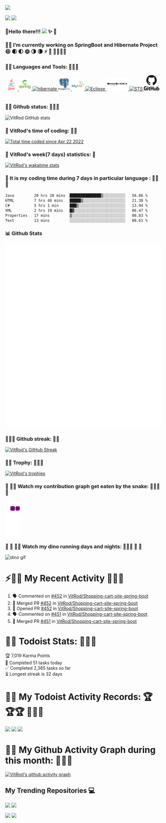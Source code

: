 
![](https://media.giphy.com/media/3o7TKDEhaHWJpBs2Xu/giphy.gif)

![](https://media.giphy.com/media/35bsf4G3CHIWs/giphy.gif)
![](https://media.giphy.com/media/11z8mwhw0jxQiI/giphy.gif)
  

   
###  🌈Hello there!!!  ![](https://komarev.com/ghpvc/?username=VitRod&color=green)  ✨ 🌈
###  🔱🌈 I’m currently working on SpringBoot and Hibernate Project😄 🌒  🌓 🌞 🌗  🌘 ⚡ 💪 🌈🏳️‍🌈🔱
     
<!--
**VitRod/VitRod** is a ✨ _special_ ✨ repository because its `README.md` (this file) appears on your GitHub profile.
Here are some ideas to get you started:
    
- 🔭 I’m currently working on ...
- 🌱 I’m currently learning ...
- 👯 I’m looking to collaborate on ...
- 🤔 I’m looking for help with ...
- 💬 Ask me about ...
- 📫 How to reach me: ...
- 😄 Pronouns: ...
- ⚡ Fun fact: ...
-->

  

 ### 🔱🌈  Languages and Tools: 🏳️‍🌈🔱  
<p align="left"> 
   <a href="https://www.javatpoint.com/java-tutorial" target="_blank"> <img src="https://raw.githubusercontent.com/devicons/devicon/1119b9f84c0290e0f0b38982099a2bd027a48bf1/icons/java/java-original-wordmark.svg" alt="java" width="40" height="40"/> </a>
  <a href="https://www.javatpoint.com/spring-tutorial" target="_blank"> <img src="https://raw.githubusercontent.com/devicons/devicon/1119b9f84c0290e0f0b38982099a2bd027a48bf1/icons/spring/spring-original-wordmark.svg" alt="spring" width="40" height="40"/> </a>
  <a href="https://www.javatpoint.com/hibernate-tutorial" target="_blank"> <img src="https://www.vectorlogo.zone/logos/hibernate/hibernate-ar21.png" alt="hibernate" width="100" height="40"/> </a>
   <a href="https://www.javatpoint.com/postgresql-tutorial" target="_blank"> <img src="https://raw.githubusercontent.com/devicons/devicon/1119b9f84c0290e0f0b38982099a2bd027a48bf1/icons/postgresql/postgresql-original-wordmark.svg" alt="postgres" width="40" height="40"/> </a>
   <a href="https://www.javatpoint.com/mysql-tutorial" target="_blank"> <img src="https://raw.githubusercontent.com/devicons/devicon/1119b9f84c0290e0f0b38982099a2bd027a48bf1/icons/mysql/mysql-original-wordmark.svg" alt="mysql" width="40" height="40"/> </a>
  <a href="https://www.javatpoint.com/intellij-vs-eclipse" target="_blank"> <img src="https://upload.wikimedia.org/wikipedia/commons/thumb/d/d0/Eclipse-Luna-Logo.svg/2560px-Eclipse-Luna-Logo.svg.png" alt="Eclipse" width="60" height="30"/> </a>
  <a href="https://www.javatpoint.com/intellij-idea-tutorial" target="_blank"> <img src="https://raw.githubusercontent.com/devicons/devicon/1119b9f84c0290e0f0b38982099a2bd027a48bf1/icons/intellij/intellij-plain-wordmark.svg" alt="Intelij idea" width="70" height="40"/> </a>
   <a href="https://www.javatpoint.com/java" target="_blank"> <img src="http://3.bp.blogspot.com/-Ajql3_Oijdk/U438gFWH3fI/AAAAAAAAAKE/DFbF4ZLaqjY/s1600/spring-tool-suite-project-logo.png" alt="STS" width="50" height="50"/> </a>
  <a href="https://www.javatpoint.com/java" target="_blank"> <img src="https://raw.githubusercontent.com/devicons/devicon/1119b9f84c0290e0f0b38982099a2bd027a48bf1/icons/github/github-original-wordmark.svg" alt="Github" width="50" height="50"/> </a>
  </p>
     
  # <h3 align="left">🔱🌈 Github status: 🏳️‍🌈🔱</h3>
  
  <!-- ![VitRod GitHub stats](https://github-readme-stats.vercel.app/api?username=VitRod) -->
  
  ![VitRod GitHub stats](https://github-readme-stats.vercel.app/api?username=VitRod&show_icons=true&theme=radical)
  
 <!-- [![Anurag's GitHub stats](https://github-readme-stats.vercel.app/api?username=anuraghazra)](https://github.com/anuraghazra/github-readme-stats) -->
  
  <h3 align="left"> 🔱 VitRod's time of coding: 🏳️‍🌈</h3>
  
  <a href="https://wakatime.com/@a497e0ea-4978-42b2-9aa3-d3c04dc123a5"><img src="https://wakatime.com/badge/user/a497e0ea-4978-42b2-9aa3-d3c04dc123a5.svg" alt="Total time coded since Apr 22 2022" /></a>
  
 
   ###  🔱 VitRod's week(7 days) statistics: 🌈  
  
  [![VitRod's wakatime stats](https://github-readme-stats.vercel.app/api/wakatime?username=VitRod)](https://github.com/anuraghazra/github-readme-stats)
  
    

  
  
  
  ###   🌈 It is my coding time during 7 days in particular language : 🏳️‍🌈🔱  
  
<!--START_SECTION:waka-->

```text
Java         20 hrs 28 mins  ██████████████▒░░░░░░░░░░   56.86 %
HTML         7 hrs 40 mins   █████▒░░░░░░░░░░░░░░░░░░░   21.30 %
C#           5 hrs 1 min     ███▒░░░░░░░░░░░░░░░░░░░░░   13.94 %
XML          2 hrs 19 mins   █▓░░░░░░░░░░░░░░░░░░░░░░░   06.47 %
Properties   17 mins         ▒░░░░░░░░░░░░░░░░░░░░░░░░   00.83 %
Text         13 mins         ░░░░░░░░░░░░░░░░░░░░░░░░░   00.61 %
```

<!--END_SECTION:waka-->
    
<!--  ###  🔱🌈   Top languages: 🏳️‍🌈🔱 
  
  [![VitRod's Top Langs](https://github-readme-stats.vercel.app/api/top-langs/?username=VitRod&layout=compact)](https://github.com/VitRod/github-readme-stats) -->
  
  ### 📊 Github Stats
<a href='https://github.com/VitRod/github-stats-transparent'>
  
![Stats Overview](https://github.com/VitRod/VitRod/blob/output/generated/overview.svg)
![Most Used Languages](https://github.com/VitRod/VitRod/blob/output/generated/languages.svg)
  
  
</a>
  
  
  ###  🏳️‍🌈🔱  Github streak: 🔱🌈  
  
 [![VitRod's GitHub Streak](https://github-readme-streak-stats.herokuapp.com?user=VitRod&theme=radical&hide_border=true&date_format=M%20j%5B%2C%20Y%5D)](https://git.io/streak-stats)
 
  ###  🔱🌈  Trophy: 🏳️‍🌈🔱 
    
 
 [![VitRod's trophies](https://github-profile-trophy.vercel.app/?username=VitRod&theme=radical)](https://github.com/VitRod/github-profile-trophy)
 
 
 
 
  ### :snake: 🔱🌈 Watch my contribution graph get eaten by the snake: 🏳️‍🌈🔱  :snake: 
 
 ![snake gif](https://github.com/VitRod/VitRod/blob/output_snake/github-contribution-grid-snake.gif)
 
 
 
 
  ### 🐲  🐉 🔱🌈 Watch my dino running days and nights: 🏳️‍🌈🔱  🐲  🐉
 ![dino gif](https://github.com/VitRod/VitRod/blob/main/dino.gif)
 
 
 
 
 # :zap:🔱🌈  My Recent Activity 🏳️‍🌈🔱

<!--START_SECTION:activity-->
1. 🗣 Commented on [#452](https://github.com/VitRod/Shopping-cart-site-spring-boot/issues/452) in [VitRod/Shopping-cart-site-spring-boot](https://github.com/VitRod/Shopping-cart-site-spring-boot)
2. 🎉 Merged PR [#452](https://github.com/VitRod/Shopping-cart-site-spring-boot/pull/452) in [VitRod/Shopping-cart-site-spring-boot](https://github.com/VitRod/Shopping-cart-site-spring-boot)
3. 💪 Opened PR [#452](https://github.com/VitRod/Shopping-cart-site-spring-boot/pull/452) in [VitRod/Shopping-cart-site-spring-boot](https://github.com/VitRod/Shopping-cart-site-spring-boot)
4. 🗣 Commented on [#451](https://github.com/VitRod/Shopping-cart-site-spring-boot/issues/451) in [VitRod/Shopping-cart-site-spring-boot](https://github.com/VitRod/Shopping-cart-site-spring-boot)
5. 🎉 Merged PR [#451](https://github.com/VitRod/Shopping-cart-site-spring-boot/pull/451) in [VitRod/Shopping-cart-site-spring-boot](https://github.com/VitRod/Shopping-cart-site-spring-boot)
<!--END_SECTION:activity-->


# 🔱🌈 Todoist Stats: 🏳️‍🌈🔱

<!-- TODO-IST:START -->
🏆  7,019 Karma Points           
🌸  Completed 51 tasks today           
✅  Completed 2,365 tasks so far           
⏳  Longest streak is 32 days
<!-- TODO-IST:END -->

# 🔱🌈 My Todoist Activity Records: 🏆🏆🏆 🏳️‍🌈🔱
![]( https://pbs.twimg.com/media/FYfnW98XkAAmwSG?format=png&name=small   )
![](  https://pbs.twimg.com/media/FYfnYnGWAAITtXa?format=png&name=small  )
![](  https://pbs.twimg.com/media/FYfnaAsXEAEcHoz?format=png&name=small    )




# 🔱🌈 My Github Activity Graph during this month: 🏳️‍🌈🔱

[![VitRod's github activity graph](https://activity-graph.herokuapp.com/graph?username=VitRod&theme=dracula)](https://github.com/ashutosh00710/github-readme-activity-graph)

## My Trending Repositories 💻

[![](https://github-readme-stats.vercel.app/api/pin/?username=VitRod&repo=SimpleSpringBootThymeleafApp&&show_icons=true&theme=radical)](https://github.com/VitRod/SimpleSpringBootThymeleafApp)
[![](https://github-readme-stats.vercel.app/api/pin/?username=VitRod&repo=sql-jdbc-school&&show_icons=true&theme=radical)](https://github.com/VitRod/sql-jdbc-school)
 
 [![](https://github-readme-stats.vercel.app/api/pin/?username=VitRod&repo=UniversityProject_Task10&&show_icons=true&theme=radical)](https://github.com/VitRod/UniversityProject_Task10)
 [![](https://github-readme-stats.vercel.app/api/pin/?username=VitRod&repo=App_Whats_the_weather&&show_icons=true&theme=radical)](https://github.com/VitRod/App_Whats_the_weather)
